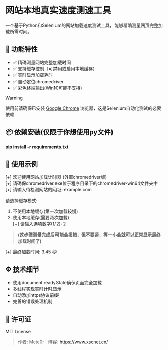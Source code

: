 # 网站本地真实速度测速工具  

一个基于Python和Selenium的网站加载速度测试工具，能够精确测量网页完整加载所需时间。  

## 🚀 功能特性  

- ✅ 精确测量网站完整加载时间  
- ✅ 支持缓存控制（可禁用或启用本地缓存）  
- ✅ 实时显示加载耗时  
- ✅ 自动定位chromedriver  
- ✅ 彩色终端输出(Win10可能不支持)  

> [!WARNING]
> 使用前请确保已安装 [Google Chrome](https://www.google.com/chrome/) 浏览器，这是Selenium自动化测试的必要依赖  

## 📦 依赖安装(仅限于你想使用py文件)  

**pip install -r requirements.txt**

## 🎯 使用示例  

[+] 欢迎使用网站加载计时器 (外置chromedriver版)  
[+] 请确保chromedriver.exe位于程序目录下的chromedriver-win64文件夹中  
[+] 请输入待检测网站的网址: example.com  

请选择缓存模式:  
1. 不使用本地缓存(第一次加载较慢)  
2. 使用本地缓存(需要两次加载)  
[+] 请输入选项数字(1/2): 2  

>**(这步骤测量完成后可能会报错，但不要紧，等一小会就可以正常显示最终加载时间了)**   

[+] 最终加载时间: 3.45 秒  

## ⚙️ 技术细节
 - 使用document.readyState确保页面完全加载
 - 多线程实现实时计时显示
 - 自动添加https协议前缀
 - 完善的错误处理机制

## 📜 许可证
MIT License

>作者: Mete0r | 博客: https://www.xscnet.cn/